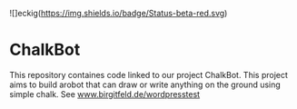 ![]eckig(https://img.shields.io/badge/Status-beta-red.svg)
# ChalkBot

This repository containes code linked to our project ChalkBot. This project aims to build arobot that can draw or write anything
on the ground using simple chalk. See www.birgitfeld.de/wordpresstest
